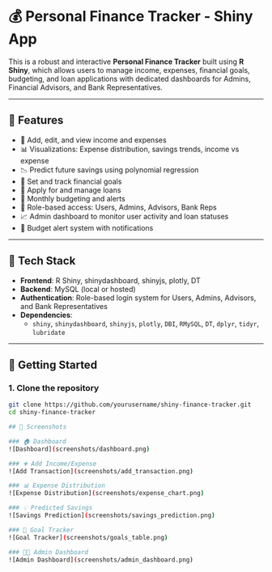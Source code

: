 # 💰 Personal Finance Tracker - Shiny App

This is a robust and interactive **Personal Finance Tracker** built using **R Shiny**, which allows users to manage income, expenses, financial goals, budgeting, and loan applications with dedicated dashboards for Admins, Financial Advisors, and Bank Representatives.

---

## 📌 Features

- 🧾 Add, edit, and view income and expenses
- 📊 Visualizations: Expense distribution, savings trends, income vs expense
- 📉 Predict future savings using polynomial regression
- 🎯 Set and track financial goals
- 🏦 Apply for and manage loans
- 📅 Monthly budgeting and alerts
- 👥 Role-based access: Users, Admins, Advisors, Bank Reps
- 📈 Admin dashboard to monitor user activity and loan statuses
- 🔔 Budget alert system with notifications

---

## 🧱 Tech Stack

- **Frontend**: R Shiny, shinydashboard, shinyjs, plotly, DT
- **Backend**: MySQL (local or hosted)
- **Authentication**: Role-based login system for Users, Admins, Advisors, and Bank Representatives
- **Dependencies**:
  - `shiny`, `shinydashboard`, `shinyjs`, `plotly`, `DBI`, `RMySQL`, `DT`, `dplyr`, `tidyr`, `lubridate`

---

## 🚀 Getting Started

### 1. Clone the repository

```bash
git clone https://github.com/yourusername/shiny-finance-tracker.git
cd shiny-finance-tracker

## 📸 Screenshots

### 🏠 Dashboard
![Dashboard](screenshots/dashboard.png)

### ➕ Add Income/Expense
![Add Transaction](screenshots/add_transaction.png)

### 📊 Expense Distribution
![Expense Distribution](screenshots/expense_chart.png)

### 💡 Predicted Savings
![Savings Prediction](screenshots/savings_prediction.png)

### 🎯 Goal Tracker
![Goal Tracker](screenshots/goals_table.png)

### 🧑‍💼 Admin Dashboard
![Admin Dashboard](screenshots/admin_dashboard.png)
